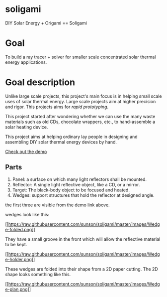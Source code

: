 # soligami
DIY Solar Energy + Origami == Soligami

# Goal

To build a ray tracer + solver for smaller scale concentrated solar
thermal energy applications.

# Goal description

Unlike large scale projects, this project's main focus is in helping
small scale uses of solar thermal energy. Large scale projects aim at
higher precision and rigor. This projects aims for *rapid
prototyping*.

This project started after wondering whether we can use the many waste
materials such as old CDs, chocolate wrappers, etc., to hand-assemble
a solar heating device.

This project aims at helping ordinary lay people in designing and
assembling DIY solar thermal energy devices by hand.

[Check out the demo](http://sunson.in/Soli3D/)

## Parts

1. Panel: a surface on which many light reflectors shall be mounted.
2. Reflector: A single light reflective object, like a CD, or a mirror.
3. Target: The black-body object to be focused and heated.
4. Wedges: support structures that hold the reflector at designed angle.

the first three are visible from the demo link above.

wedges look like this:

[[https://raw.githubusercontent.com/sunson/soligami/master/images/Wedge-folded.png]]

They have a small groove in the front which will allow the reflective
material to be kept.

[[https://raw.githubusercontent.com/sunson/soligami/master/images/Wedge-holder.png]]

These wedges are folded into their shape from a 2D paper cutting. The 2D shape looks something like this.

[[https://raw.githubusercontent.com/sunson/soligami/master/images/Wedge-plan.png]]



